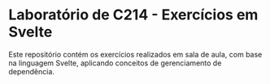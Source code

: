 # Laboratório de C214 - Exercícios em Svelte

Este repositório contém os exercícios realizados em sala de aula, com base na linguagem Svelte, aplicando conceitos de gerenciamento de dependência.
